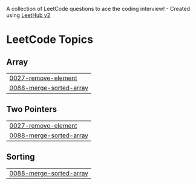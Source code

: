 A collection of LeetCode questions to ace the coding interview! - Created using [LeetHub v2](https://github.com/arunbhardwaj/LeetHub-2.0)
<!---LeetCode Topics Start-->
# LeetCode Topics
## Array
|  |
| ------- |
| [0027-remove-element](https://github.com/LightVl/leetcode/tree/master/0027-remove-element) |
| [0088-merge-sorted-array](https://github.com/LightVl/leetcode/tree/master/0088-merge-sorted-array) |
## Two Pointers
|  |
| ------- |
| [0027-remove-element](https://github.com/LightVl/leetcode/tree/master/0027-remove-element) |
| [0088-merge-sorted-array](https://github.com/LightVl/leetcode/tree/master/0088-merge-sorted-array) |
## Sorting
|  |
| ------- |
| [0088-merge-sorted-array](https://github.com/LightVl/leetcode/tree/master/0088-merge-sorted-array) |
<!---LeetCode Topics End-->